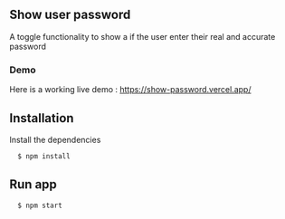 
## Show user password

A toggle functionality to show a if the user enter their real and accurate password

### Demo

Here is a working live demo : https://show-password.vercel.app/
## Installation

Install the dependencies

```bash
  $ npm install
```
    

## Run app

```bash
  $ npm start
```
    
